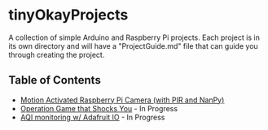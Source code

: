 # tinyOkayProjects
A collection of simple Arduino and Raspberry Pi projects. Each project is in its own directory and will have a "ProjectGuide.md" file that can guide you through creating the project.

## Table of Contents
- [Motion Activated Raspberry Pi Camera (with PIR and NanPy)](pir_activated_cam/ProjectGuide.md)
- [Operation Game that Shocks You](operation_game/ProjectGuide.md) - In Progress
- [AQI monitoring w/ Adafruit IO]() - In Progress
